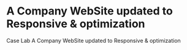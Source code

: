 # A Company WebSite updated to Responsive & optimization

Case Lab 
 A Company WebSite updated to Responsive & optimization
